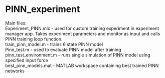 # PINN_experiment
Main files:\
Experiment_PINN.mlx - used for custom training experiment in experiment manager app. Takes experiment parameters and monitor as input and calls PINN training loop function.\
train_pinn_model.m - trains 6 state PINN model\
Pinn_test.m - used to evaluate PINN model after training\
pinn_test_environment.m - runs single simulation of PINN model using specified input force\
best_pinn_models.mat - MATLAB workspace containing best trained PINN networks
